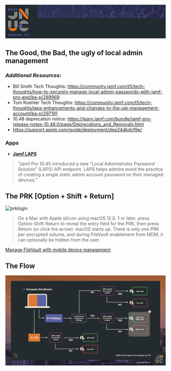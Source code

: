 ![header](img/header.jpg)
## The Good, the Bad, the ugly of local admin management


### *Additional Resources:*

- Bill Smith Tech Thoughts: https://community.jamf.com/t5/tech-thoughts/how-to-securely-manage-local-admin-passwords-with-jamf-pro-and/ba-p/289969
- Tom Koehler Tech Thoughts: https://community.jamf.com/t5/tech-thoughts/laps-enhancements-and-changes-to-the-uie-management-account/ba-p/297191
- 10.48 deprecation notice: https://learn.jamf.com/bundle/jamf-pro-release-notes-10.48.0/page/Deprecations_and_Removals.html
- https://support.apple.com/guide/deployment/dep24dbdcf9e/

### Apps
- [**Jamf LAPS**](https://github.com/jamf/jamf-laps-public)
> "Jamf Pro 10.45 introduced a new "Local Administrator Password Solution" (LAPS) API endpoint. LAPS helps admins avoid the practice of creating a single static admin account password on their managed devices."


## The PRK [Option + Shift + Return]
![prklogin](img/PRKONLY.mp4-animation.gif)

>On a Mac with Apple silicon using macOS 12.0. 1 or later, press Option-Shift-Return to reveal the entry field for the PRK, then press Return (or click the arrow). macOS starts up. There is only one PRK per encrypted volume, and during FileVault enablement from MDM, it can optionally be hidden from the user.

[Manage FileVault with mobile device management](https://support.apple.com/guide/deployment/manage-filevault-with-mdm-dep0a2cb7686/web#:~:text=On%20a%20Mac%20with%20Apple%20silicon%20using%20macOS%2012.0.,be%20hidden%20from%20the%20user.)

## The Flow
![flowchart](img/flow.png)
